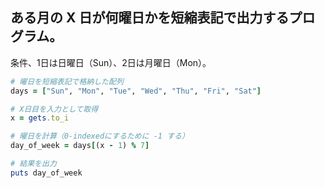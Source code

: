 ## ある月の X 日が何曜日かを短縮表記で出力するプログラム。
  条件、1日は日曜日（Sun）、2日は月曜日（Mon）。

```ruby
# 曜日を短縮表記で格納した配列
days = ["Sun", "Mon", "Tue", "Wed", "Thu", "Fri", "Sat"]

# X日目を入力として取得
x = gets.to_i

# 曜日を計算（0-indexedにするために -1 する）
day_of_week = days[(x - 1) % 7]

# 結果を出力
puts day_of_week
```